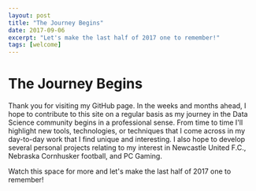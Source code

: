 ```yaml
---
layout: post
title: "The Journey Begins"
date: 2017-09-06
excerpt: "Let's make the last half of 2017 one to remember!"
tags: [welcome]
---
```

**The Journey Begins**
===
Thank you for visiting my GitHub page. In the weeks and months ahead, I hope to contribute to this site on a regular basis as my journey in the Data Science community begins in a professional sense. From time to time I'll highlight new tools, technologies, or techniques that I come across in my day-to-day work that I find unique and interesting. I also hope to develop several personal projects relating to my interest in Newcastle United F.C., Nebraska Cornhusker football, and PC Gaming.

Watch this space for more and let's make the last half of 2017 one to remember!
